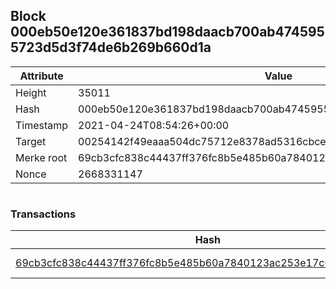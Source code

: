 ## Block 000eb50e120e361837bd198daacb700ab4745955723d5d3f74de6b269b660d1a

Attribute | Value
--- | ---
Height | 35011
Hash | 000eb50e120e361837bd198daacb700ab4745955723d5d3f74de6b269b660d1a
Timestamp | 2021-04-24T08:54:26+00:00
Target | 00254142f49eaaa504dc75712e8378ad5316cbcead634704b3734b6271167cc4
Merke root | 69cb3cfc838c44437ff376fc8b5e485b60a7840123ac253e17c6af22c02af56b
Nonce | 2668331147

```

```

### Transactions

Hash | Amount
--- | ---
[69cb3cfc838c44437ff376fc8b5e485b60a7840123ac253e17c6af22c02af56b](69cb3cfc838c44437ff376fc8b5e485b60a7840123ac253e17c6af22c02af56b.md) | 10.00000000 SKEPTI 
